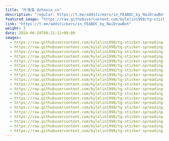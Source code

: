 ```yaml
---
title: "叶洛洛 @zhaxia_cn"
description: "regular: https://t.me/addstickers/in_FEABDC_by_NaiDrawBot"
featured_image: "https://raw.githubusercontent.com/kylelin1998/tg-sticker-spreading-worldwide-images/main/img/a8f7e17c-410a-46eb-bf5a-692395fe590c.jpg"
link: "https://t.me/addstickers/in_FEABDC_by_NaiDrawBot"
weight: 3
date: 2024-06-20T08:21:11+08:00
images:
  - https://raw.githubusercontent.com/kylelin1998/tg-sticker-spreading-worldwide-images/main/img/a8f7e17c-410a-46eb-bf5a-692395fe590c.jpg
  - https://raw.githubusercontent.com/kylelin1998/tg-sticker-spreading-worldwide-images/main/img/f0b0977c-d0b1-44b1-b726-a899423f5744.jpg
  - https://raw.githubusercontent.com/kylelin1998/tg-sticker-spreading-worldwide-images/main/img/82d52b3b-09b7-49f5-acae-b1267988a343.jpg
  - https://raw.githubusercontent.com/kylelin1998/tg-sticker-spreading-worldwide-images/main/img/db24412b-1b5d-44d4-ac4e-7cf4b1fa6561.jpg
  - https://raw.githubusercontent.com/kylelin1998/tg-sticker-spreading-worldwide-images/main/img/4790047c-f29e-449f-ad6a-f3f8bccfe213.jpg
  - https://raw.githubusercontent.com/kylelin1998/tg-sticker-spreading-worldwide-images/main/img/84e514a6-ff1c-4af5-9738-1701536b1bf1.jpg
  - https://raw.githubusercontent.com/kylelin1998/tg-sticker-spreading-worldwide-images/main/img/14ccce57-7a6a-433d-b440-cfbbcf381294.jpg
  - https://raw.githubusercontent.com/kylelin1998/tg-sticker-spreading-worldwide-images/main/img/318ff001-62ba-48f2-a29d-8a453fcda1a2.jpg
  - https://raw.githubusercontent.com/kylelin1998/tg-sticker-spreading-worldwide-images/main/img/e5399b1d-4953-4719-95df-7b397c2dc54d.jpg
  - https://raw.githubusercontent.com/kylelin1998/tg-sticker-spreading-worldwide-images/main/img/07dab77d-aa86-405c-b2e1-1fe051d1e539.jpg
  - https://raw.githubusercontent.com/kylelin1998/tg-sticker-spreading-worldwide-images/main/img/1fea1a63-4304-4f97-92fc-7b9e9d1f3a9c.jpg
  - https://raw.githubusercontent.com/kylelin1998/tg-sticker-spreading-worldwide-images/main/img/e347579f-0ca8-4d9d-86df-3e4bb34b4160.jpg
  - https://raw.githubusercontent.com/kylelin1998/tg-sticker-spreading-worldwide-images/main/img/97789340-1aa0-4e19-839d-dea22ae27b35.jpg
  - https://raw.githubusercontent.com/kylelin1998/tg-sticker-spreading-worldwide-images/main/img/0613902f-b01d-4bc1-81dc-1fbd6d635234.jpg
  - https://raw.githubusercontent.com/kylelin1998/tg-sticker-spreading-worldwide-images/main/img/fe513a8d-cf2e-4437-9a63-71f5786c3869.jpg
  - https://raw.githubusercontent.com/kylelin1998/tg-sticker-spreading-worldwide-images/main/img/1ba2836a-d1ab-4487-a0f4-3a7f3836709c.jpg
  - https://raw.githubusercontent.com/kylelin1998/tg-sticker-spreading-worldwide-images/main/img/964fb63c-2fb1-45ec-b9c5-11fbf9970dc7.jpg
  - https://raw.githubusercontent.com/kylelin1998/tg-sticker-spreading-worldwide-images/main/img/cead3f33-3648-4b5a-9eaf-5dc3cf4587a0.jpg
  - https://raw.githubusercontent.com/kylelin1998/tg-sticker-spreading-worldwide-images/main/img/08f43756-03bf-4458-ba2d-c6bd5c0f8dc5.jpg
  - https://raw.githubusercontent.com/kylelin1998/tg-sticker-spreading-worldwide-images/main/img/9175b3ae-a987-4d30-bbff-5277180ebce8.jpg
---
```

